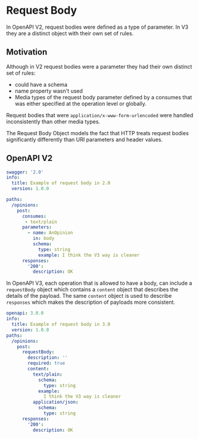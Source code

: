 # Request Body

In OpenAPI V2, request bodies were defined as a type of parameter. In V3 they are a distinct object with their own set of rules.

## Motivation

Although in V2 request bodies were a parameter they had their own distinct set of rules:
- could have a schema
- name property wasn't used
- Media types of the request body parameter defined by a consumes that was either specified at the operation level or globally.

Request bodies that were `application/x-www-form-urlencoded` were handled inconsistently than other media types.

The Request Body Object models the fact that HTTP treats request bodies significantly differently than URI parameters and header values.

## OpenAPI V2

```yaml
swagger: '2.0'
info:
  title: Example of request body in 2.0
  version: 1.0.0

paths:
  /opinions:
    post:
      consumes:
       - text/plain
      parameters:
        - name: AnOpinion
          in: body
          schema:
            type: string
            example: I think the V3 way is cleaner
      responses:
        '200':
          description: OK
```
In OpenAPI V3, each operation that is allowed to have a body, can include a `requestBody` object which contains a `content` object that describes the details of the payload.  The same `content` object is used to describe `responses` which makes the description of payloads more consistent.

```yaml
openapi: 3.0.0
info:
  title: Example of request body in 3.0
  version: 1.0.0
paths:
  /opinions:
    post:
      requestBody:
        description: ''
        required: true
        content:
          text/plain:
            schema:
              type: string
            example:
              I think the V3 way is cleaner
          application/json:
            schema:
              type: string
      responses:
        '200':
          description: OK
```

